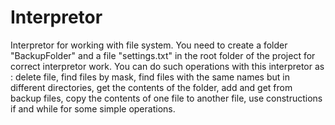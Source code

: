 # Interpretor
Interpretor for working with file system.
You need to create a folder "BackupFolder" and a file "settings.txt" in the root folder of the project for correct interpretor work. 
You can do such operations with this interpretor as : delete file, find files by mask, find files with the same names but in different directories, get the contents of the folder, add and get from backup files, copy the contents of one file to another file, use constructions if and while for some simple operations.
